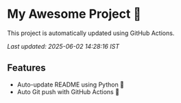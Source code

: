 # My Awesome Project 🚀

This project is automatically updated using GitHub Actions.

_Last updated: 2025-06-02 14:28:16 IST_

## Features
- Auto-update README using Python 🐍
- Auto Git push with GitHub Actions 🤖
